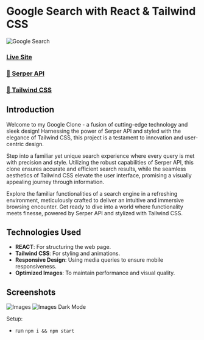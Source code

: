# Google Search with React & Tailwind CSS

![Google Search](https://i.ibb.co/0s8Z4FN/Screenshot-2023-11-27-at-01-30-41.jpg)

### [Live Site](https://google-clone-serper-api.netlify.app/)

### [🌟 Serper API ](https://serper.dev/)
### [🌟 Tailwind CSS ](https://tailwindcss.com/)


## Introduction
Welcome to my Google Clone - a fusion of cutting-edge technology and sleek design! Harnessing the power of Serper API and styled with the elegance of Tailwind CSS, this project is a testament to innovation and user-centric design.

Step into a familiar yet unique search experience where every query is met with precision and style. Utilizing the robust capabilities of Serper API, this clone ensures accurate and efficient search results, while the seamless aesthetics of Tailwind CSS elevate the user interface, promising a visually appealing journey through information.

Explore the familiar functionalities of a search engine in a refreshing environment, meticulously crafted to deliver an intuitive and immersive browsing encounter. Get ready to dive into a world where functionality meets finesse, powered by Serper API and stylized with Tailwind CSS.




## Technologies Used

- **REACT**: For structuring the web page.
- **Tailwind CSS**: For styling and animations.
- **Responsive Design**: Using media queries to ensure mobile responsiveness.
- **Optimized Images**: To maintain performance and visual quality.


## Screenshots
![Images](https://i.ibb.co/nn7sbNL/video.jpg)
![Images Dark Mode](https://i.ibb.co/2qNZDxk/Screenshot-2023-11-27-at-01-33-54.jpg)

Setup:
- run ```npm i && npm start```
